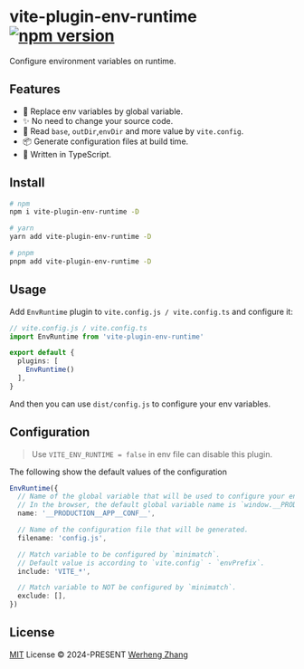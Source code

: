 # vite-plugin-env-runtime [![npm version][npm-version-src]][npm-version-href]

Configure environment variables on runtime.

## Features

- 🚀 Replace env variables by global variable.
- ✨ No need to change your source code.
- 🌱 Read `base`, `outDir`,`envDir` and more value by `vite.config`.
- 📦 Generate configuration files at build time.
- 🦾 Written in TypeScript.

## Install

```bash
# npm
npm i vite-plugin-env-runtime -D

# yarn
yarn add vite-plugin-env-runtime -D

# pnpm
pnpm add vite-plugin-env-runtime -D
```

## Usage

Add `EnvRuntime` plugin to `vite.config.js / vite.config.ts` and configure it:

```ts
// vite.config.js / vite.config.ts
import EnvRuntime from 'vite-plugin-env-runtime'

export default {
  plugins: [
    EnvRuntime()
  ],
}
```

And then you can use `dist/config.js` to configure your env variables.

## Configuration

> Use `VITE_ENV_RUNTIME = false` in env file can disable this plugin.

The following show the default values of the configuration

```ts
EnvRuntime({
  // Name of the global variable that will be used to configure your env variables.
  // In the browser, the default global variable name is `window.__PRODUCTION__APP__CONF__`.
  name: '__PRODUCTION__APP__CONF__',

  // Name of the configuration file that will be generated.
  filename: 'config.js',

  // Match variable to be configured by `minimatch`.
  // Default value is according to `vite.config` - `envPrefix`.
  include: 'VITE_*',

  // Match variable to NOT be configured by `minimatch`.
  exclude: [],
})
```

## License

[MIT](./LICENSE) License &copy; 2024-PRESENT [Werheng Zhang](https://github.com/werheng)

<!-- Badges -->
[npm-version-src]: https://img.shields.io/npm/v/vite-plugin-env-runtime?style=flat-square
[npm-version-href]: https://npmjs.com/package/vite-plugin-env-runtime
